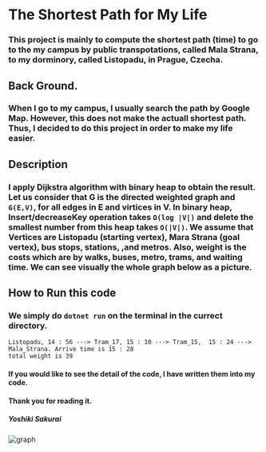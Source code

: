# The Shortest Path for My Life  
### This project is mainly to compute the shortest path (time) to go to the my campus by public transpotations, called Mala Strana, to my dorminory, called Listopadu, in Prague, Czecha.  
## Back Ground. 
### When I go to my campus, I usually search the path by Google Map. However, this does not make the actuall shortest path. Thus, I decided to do this project in order to make my life easier.  
## Description  
### I apply Dijkstra algorithm with binary heap to obtain the result. Let us consider that G is the directed weighted graph and ```G(E,V)```, for all edges in E and virtices in V. In binary heap, Insert/decreaseKey operation takes ```O(log |V|)``` and delete the smallest number from this heap takes ```O(|V|)```. We assume that Vertices are Listopadu (starting vertex), Mara Strana (goal vertex), bus stops, stations, ,and metros. Also, weight is the costs which are by walks, buses, metro, trams, and waiting time. We can see visually the whole graph below as a picture.  
## How to Run this code  
### We simply do ```dotnet run``` on the terminal in the currect directory.
```
Listopadu, 14 : 56 ---> Tram_17, 15 : 10 ---> Tram_15,  15 : 24 ---> Mala_Strana. Arrive time is 15 : 28
total weight is 39
```
#### If you would like to see the detail of the code, I have written them into my code.  
#### Thank you for reading it. 

##### Yoshiki Sakurai
![graph](https://github.com/yoshiyan1001/The-Shortest-Path-for-My-Life/assets/84613132/e8134fdf-ea76-4ef6-8c96-fb69b6fd473f)

